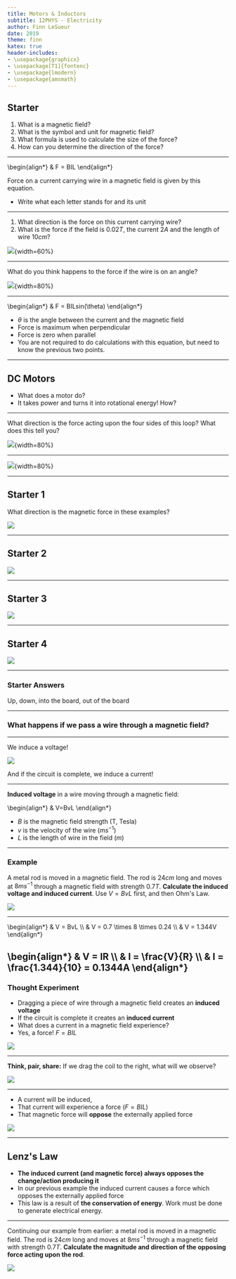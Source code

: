```yaml
---
title: Motors & Inductors
subtitle: 12PHYS - Electricity
author: Finn LeSueur
date: 2019
theme: finn
katex: true
header-includes:
- \usepackage{graphicx}
- \usepackage[T1]{fontenc}
- \usepackage{lmodern}
- \usepackage{amsmath}
---
```


## Starter

1. What is a magnetic field?
2. What is the symbol and unit for magnetic field?
3. What formula is used to calculate the size of the force?
4. How can you determine the direction of the force?

---

\begin{align*}
    & F = BIL
\end{align*}

Force on a current carrying wire in a magnetic field is given by this equation.

- Write what each letter stands for and its unit

---

1. What direction is the force on this current carrying wire?
2. What is the force if the field is $0.02T$, the current $2A$ and the length of wire $10cm$?

![](../assets/10-current-wire.png){width=60%}

---

What do you think happens to the force if the wire is on an angle?

![](../assets/10-angle-current-wire.png){width=80%}

---

\begin{align*}
    & F = BILsin(\theta)
\end{align*}

- $\theta$ is the angle between the current and the magnetic field
- Force is maximum when perpendicular
- Force is zero when parallel
- You are not required to do calculations with this equation, but need to know the previous two points.

---

## DC Motors

- What does a motor do?
- It takes power and turns it into rotational energy! How?

---

What direction is the force acting upon the four sides of this loop? What does this tell you?

![](../assets/10-dc-motor-rotate.png){width=80%}

---

![](../assets/10-dc-motor-explain.png){width=80%}

---

## Starter 1

What direction is the magnetic force in these examples?

![](../assets/10-starter-1.png)

---

## Starter 2

![](../assets/10-starter-2.png)

---

## Starter 3

![](../assets/10-starter-3.png)

---

## Starter 4

![](../assets/10-starter-4.png)

---

### Starter Answers

Up, down, into the board, out of the board

---

### What happens if we pass a wire through a magnetic field?

---

We induce a voltage!

![](../assets/10-electromagnetic-induction.gif)

And if the circuit is complete, we induce a current!

---

__Induced voltage__ in a wire moving through a magnetic field:

\begin{align*}
    & V=BvL
\end{align*}

- $B$ is the magnetic field strength (T, Tesla)
- $v$ is the velocity of the wire ($ms^{-1}$)
- $L$ is the length of wire in the field ($m$)

---

### Example

A metal rod is moved in a magnetic field. The rod is $24cm$ long and moves at $8ms^{-1}$ through a magnetic field with strength $0.7T$. __Calculate the induced voltage and induced current__. Use $V=BvL$ first, and then Ohm's Law.

![](../assets/10-vbil-example.png)

---

\begin{align*}
    & V = BvL \\\\
    & V = 0.7 \times 8 \times 0.24 \\\\
    & V = 1.344V
\end{align*}

\begin{align*}
    & V = IR \\\\
    & I = \frac{V}{R} \\\\
    & I = \frac{1.344}{10} = 0.1344A
\end{align*}
---

### Thought Experiment

- Dragging a piece of wire through a magnetic field creates an __induced voltage__
- If the circuit is complete it creates an __induced current__
- What does a current in a magnetic field experience?
- Yes, a force! $F=BIL$

![](../assets/10-induction-example.png)

---

__Think, pair, share:__ If we drag the coil to the right, what will we observe?

![](../assets/10-induction-example.png)

---

- A current will be induced,
- That current will experience a force ($F=BIL$)
- That magnetic force will __oppose__ the externally applied force

![](../assets/10-induction-example.png)


---

## Lenz's Law

- __The induced current (and magnetic force) always opposes the change/action producing it__
- In our previous example the induced current causes a force which opposes the externally applied force
- This law is a result of __the conservation of energy__. Work must be done to generate electrical energy.

---

Continuing our example from earlier: a metal rod is moved in a magnetic field. The rod is $24cm$ long and moves at $8ms^{-1}$ through a magnetic field with strength $0.7T$. __Calculate the magnitude and direction of the opposing force acting upon the rod__.

![](../assets/10-vbil-example.png)
